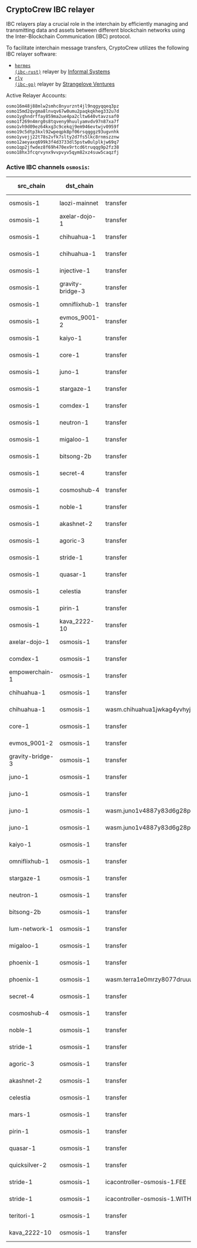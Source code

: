 ## CryptoCrew IBC relayer
IBC relayers play a crucial role in the interchain by efficiently managing and transmitting data and assets between different blockchain networks using the Inter-Blockchain Communication (IBC) protocol.

To facilitate interchain message transfers, CryptoCrew utilizes the following IBC relayer software: 
- <a href="https://github.com/informalsystems/hermes"><code>hermes (ibc-rust)</code></a> relayer by [Informal Systems](https://github.com/informalsystems)
- <a href="https://github.com/cosmos/relayer"><code>rly (ibc-go)</code></a> relayer by [Strangelove Ventures](https://github.com/strangelove-ventures)

Active Relayer Accounts:
```
osmo16m48j88mlw2smhc8nyurznt4jl9nqgyqqeq3pz
osmo15md2qvgma8lnvqv67w0umu2paqkqkheg332u7d
osmo1yghndrffay859ma2ue4pa2cltw640vtavzsaf0
osmo1f269n4mrg0s8tqveny9huulyamvdv97n87xa7f
osmo1vh9d09ez64kxg3c9cekqj9em946evtwjv0959f
osmo19c5dtp3kxl92wpeqpk8pf06rsqqggz93ugvnhk
osmo1yvejj22t78s2vfk7slty2d7fs5lkc8rnmszznw
osmo12aeyaxq699k3f4d3733dl5pstw0ulplkjw69q7
osmo1qp2jfwdez8f69h470ex9rtcd6truqqg9p2fz38
osmo18hx3fcqrvynx9vvpvyv5qym82xz4suw5caqzfj
```

### Active IBC channels `osmosis`:
| src_chain | dst_chain | IBC port | IBC channel |
| --------------- | --------------- | ------------ | ------------------- |
| osmosis-1 | laozi-mainnet | transfer | channel-148 |
| osmosis-1 | axelar-dojo-1 | transfer | channel-208 |
| osmosis-1 | chihuahua-1 | transfer | channel-113 |
| osmosis-1 | chihuahua-1 | transfer | channel-11348 |
| osmosis-1 | injective-1 | transfer | channel-122 |
| osmosis-1 | gravity-bridge-3 | transfer | channel-144 |
| osmosis-1 | omniflixhub-1 | transfer | channel-199 |
| osmosis-1 | evmos_9001-2 | transfer | channel-204 |
| osmosis-1 | kaiyo-1 | transfer | channel-259 |
| osmosis-1 | core-1 | transfer | channel-4 |
| osmosis-1 | juno-1 | transfer | channel-42 |
| osmosis-1 | stargaze-1 | transfer | channel-75 |
| osmosis-1 | comdex-1 | transfer | channel-87 |
| osmosis-1 | neutron-1 | transfer | channel-874 |
| osmosis-1 | migaloo-1 | transfer | channel-642 |
| osmosis-1 | bitsong-2b | transfer | channel-73 |
| osmosis-1 | secret-4 | transfer | channel-88 |
| osmosis-1 | cosmoshub-4 | transfer | channel-0 |
| osmosis-1 | noble-1 | transfer | channel-750 |
| osmosis-1 | akashnet-2 | transfer | channel-1 |
| osmosis-1 | agoric-3 | transfer | channel-320 |
| osmosis-1 | stride-1 | transfer | channel-326 |
| osmosis-1 | quasar-1 | transfer | channel-688 |
| osmosis-1 | celestia | transfer | channel-6994 |
| osmosis-1 | pirin-1 | transfer | channel-783 |
| osmosis-1 | kava_2222-10 | transfer | channel-143 |
| axelar-dojo-1 | osmosis-1 | transfer | channel-3 |
| comdex-1 | osmosis-1 | transfer | channel-1 |
| empowerchain-1 | osmosis-1 | transfer | channel-1 |
| chihuahua-1 | osmosis-1 | transfer | channel-7 |
| chihuahua-1 | osmosis-1 | wasm.chihuahua1jwkag4yvhyj9fuddtkygvavya8hmdjuzmgxwg9vp3lw9twv6lrcq9mgl52 | channel-73 |
| core-1 | osmosis-1 | transfer | channel-6 |
| evmos_9001-2 | osmosis-1 | transfer | channel-0 |
| gravity-bridge-3 | osmosis-1 | transfer | channel-10 |
| juno-1 | osmosis-1 | transfer | channel-0 |
| juno-1 | osmosis-1 | transfer | channel-271 |
| juno-1 | osmosis-1 | wasm.juno1v4887y83d6g28puzvt8cl0f3cdhd3y6y9mpysnsp3k8krdm7l6jqgm0rkn | channel-43 |
| juno-1 | osmosis-1 | wasm.juno1v4887y83d6g28puzvt8cl0f3cdhd3y6y9mpysnsp3k8krdm7l6jqgm0rkn | channel-47 |
| kaiyo-1 | osmosis-1 | transfer | channel-3 |
| omniflixhub-1 | osmosis-1 | transfer | channel-1 |
| stargaze-1 | osmosis-1 | transfer | channel-0 |
| neutron-1 | osmosis-1 | transfer | channel-10 |
| bitsong-2b | osmosis-1 | transfer | channel-0 |
| lum-network-1 | osmosis-1 | transfer | channel-3 |
| migaloo-1 | osmosis-1 | transfer | channel-5 |
| phoenix-1 | osmosis-1 | transfer | channel-1 |
| phoenix-1 | osmosis-1 | wasm.terra1e0mrzy8077druuu42vs0hu7ugguade0cj65dgtauyaw4gsl4kv0qtdf2au | channel-26 |
| secret-4 | osmosis-1 | transfer | channel-1 |
| cosmoshub-4 | osmosis-1 | transfer | channel-141 |
| noble-1 | osmosis-1 | transfer | channel-1 |
| stride-1 | osmosis-1 | transfer | channel-5 |
| agoric-3 | osmosis-1 | transfer | channel-1 |
| akashnet-2 | osmosis-1 | transfer | channel-9 |
| celestia | osmosis-1 | transfer | channel-2 |
| mars-1 | osmosis-1 | transfer | channel-1 |
| pirin-1 | osmosis-1 | transfer | channel-0 |
| quasar-1 | osmosis-1 | transfer | channel-1 |
| quicksilver-2 | osmosis-1 | transfer | channel-2 |
| stride-1 | osmosis-1 | icacontroller-osmosis-1.FEE | channel-43 |
| stride-1 | osmosis-1 | icacontroller-osmosis-1.WITHDRAWAL | channel-44 |
| teritori-1 | osmosis-1 | transfer | channel-0 |
| kava_2222-10 | osmosis-1 | transfer | channel-1 |